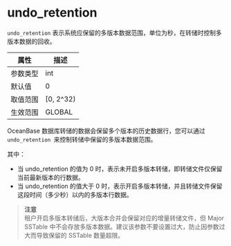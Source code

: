 undo_retention 
===================================

`undo_retention` 表示系统应保留的多版本数据范围，单位为秒，在转储时控制多版本数据的回收。


| **属性** |   **描述**    |
|--------|-------------|
| 参数类型   | int         |
| 默认值    | 0           |
| 取值范围   | \[0, 2^32) |
| 生效范围   | GLOBAL      |



OceanBase 数据库转储的数据会保留多个版本的历史数据行，您可以通过 `undo_retention `来控制转储中保留的多版本数据范围。

其中：

<ul><li>当 undo_retention 的值为 0 时，表示未开启多版本转储，即转储文件仅保留当前最新版本的行数据。</li><li>当 undo_retention 的值大于 0 时，表示开启多版本转储，并且转储文件保留这段时间（多少秒）以内的多版本行数据。</li></ul>

  
> **注意**<br>
> 租户开启多版本转储后，大版本合并会保留对应的增量转储文件，但 Major SSTable 中不会存放多版本数据。建议该参数不要设置过大，防止因参数过大而导致保留的 SSTable 数量超限。
